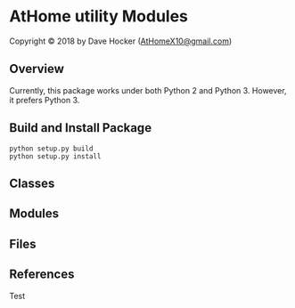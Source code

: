 # AtHome utility Modules
Copyright © 2018 by Dave Hocker (AtHomeX10@gmail.com)

## Overview
Currently, this package works under both Python 2 and Python 3.
However, it prefers Python 3.

## Build and Install Package

```
python setup.py build
python setup.py install
```

## Classes

## Modules

## Files

## References

Test
